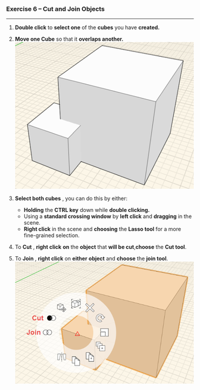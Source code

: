 ### Exercise 6 – Cut and Join Objects
---

1. **Double click** to **select one** of the **cubes** you have **created.**

2. **Move one Cube** so that it **overlaps another.**
![](./images/a9bdaadd-5879-4a2d-98d4-34446eb79176.png)

5. **Select both cubes** , you can do this by either:
	- **Holding** the **CTRL key** down while **double clicking.**
	- Using a **standard crossing window** by **left click** and **dragging** in the scene.
	- **Right click** in the scene and **choosing** the **Lasso tool** for a more fine-grained selection.

1. To **Cut** , **right click** **on** the **object** that **will be cut**,**choose** the **Cut tool**.
2. To **Join** , **right click** on **either** **object** and **choose**
the **join tool**.
![](./images/1e241324-7523-45d1-8cbb-4dedad3c42c7.png)